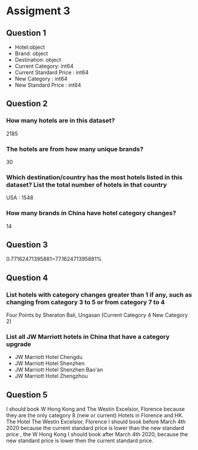 # Assigment 3
## Question 1
- Hotel:object
- Brand:                   object
- Destination:             object
- Current Category:          int64
- Current Standard Price  :  int64
- New Category :              int64
- New Standard Price  :       int64

## Question 2
### How many hotels are in this dataset?
2185
### The hotels are from how many unique brands?
30
### Which destination/country has the most hotels listed in this dataset? List the total number of hotels in that country
USA         :  1548
### How many brands in China have hotel category changes?
14
## Question 3
0.77162471395881=77.162471395881%
## Question 4
### List hotels with category changes greater than 1 if any, such as changing from category 3 to 5 or from category 7 to 4
Four Points by Sheraton Bali, Ungasan (Current Category 4 New Category 2)
### List all JW Marriott hotels in China that have a category upgrade
- JW Marriott Hotel Chengdu
- JW Marriott Hotel Shenzhen
- JW Marriott Hotel Shenzhen Bao'an
- JW Marriott Hotel Zhengzhou

## Question 5
I should book W Hong Kong and The Westin Excelsior, Florence because they are the only category 8 (new or current) Hotels in Florence and HK.
The Hotel The Westin Excelsior, Florence I should book before March 4th 2020 because the current standard price is lower than the new standard price , the W Hong Kong I should book after March 4th 2020, because the new standard price is lower then the current standard price.
